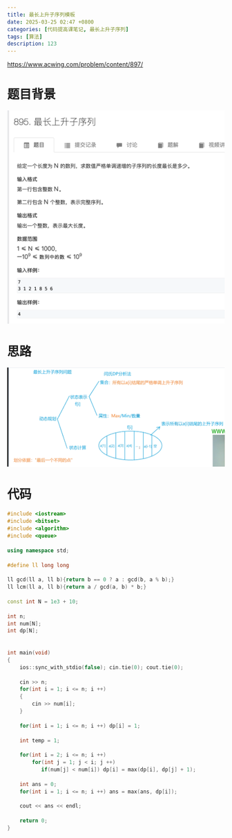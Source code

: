```yaml
---
title: 最长上升子序列模板
date: 2025-03-25 02:47 +0800
categories: [代码提高课笔记, 最长上升子序列]
tags: [算法]
description: 123
---
```



https://www.acwing.com/problem/content/897/

# 题目背景

![image.png|500](https://raw.githubusercontent.com/Xlawy/ImageHosting/main/img/202503242124477.png)

# 思路

![image.png](https://raw.githubusercontent.com/Xlawy/ImageHosting/main/img/202503242126821.png)


# 代码

```cpp
#include <iostream>
#include <bitset>
#include <algorithm>
#include <queue>

using namespace std;

#define ll long long

ll gcd(ll a, ll b){return b == 0 ? a : gcd(b, a % b);}
ll lcm(ll a, ll b){return a / gcd(a, b) * b;}

const int N = 1e3 + 10;

int n;
int num[N];
int dp[N];


int main(void)
{
    ios::sync_with_stdio(false); cin.tie(0); cout.tie(0);

    cin >> n;
    for(int i = 1; i <= n; i ++)
    {
        cin >> num[i];
    }

    for(int i = 1; i <= n; i ++) dp[i] = 1;

    int temp = 1;

    for(int i = 2; i <= n; i ++)
        for(int j = 1; j < i; j ++)             
           if(num[j] < num[i]) dp[i] = max(dp[i], dp[j] + 1);

    int ans = 0;
    for(int i = 1; i <= n; i ++) ans = max(ans, dp[i]);

    cout << ans << endl;

    return 0;
}
```
